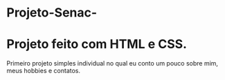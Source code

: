 # Projeto-Senac-
<h1>Projeto feito com HTML e CSS.</h1>

Primeiro projeto simples individual no qual eu conto um pouco sobre mim, meus hobbies e contatos.
